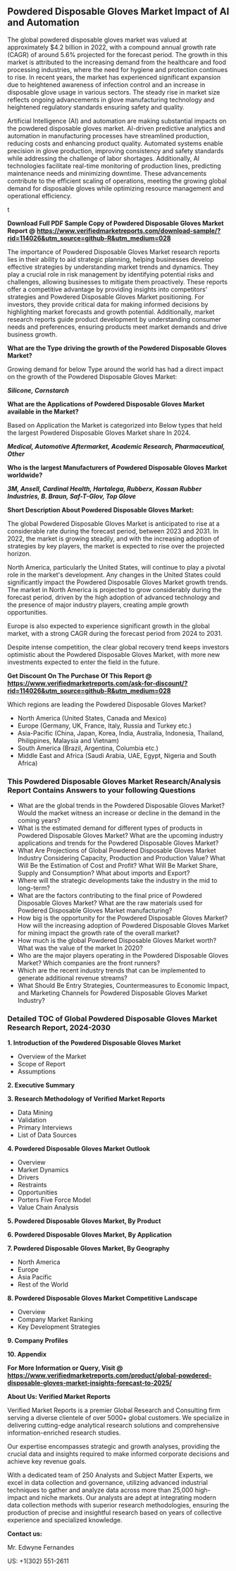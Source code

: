 <h2>Powdered Disposable Gloves Market Impact of AI and Automation</h2><p>The global powdered disposable gloves market was valued at approximately $4.2 billion in 2022, with a compound annual growth rate (CAGR) of around 5.6% projected for the forecast period. The growth in this market is attributed to the increasing demand from the healthcare and food processing industries, where the need for hygiene and protection continues to rise. In recent years, the market has experienced significant expansion due to heightened awareness of infection control and an increase in disposable glove usage in various sectors. The steady rise in market size reflects ongoing advancements in glove manufacturing technology and heightened regulatory standards ensuring safety and quality.</p><p>Artificial Intelligence (AI) and automation are making substantial impacts on the powdered disposable gloves market. AI-driven predictive analytics and automation in manufacturing processes have streamlined production, reducing costs and enhancing product quality. Automated systems enable precision in glove production, improving consistency and safety standards while addressing the challenge of labor shortages. Additionally, AI technologies facilitate real-time monitoring of production lines, predicting maintenance needs and minimizing downtime. These advancements contribute to the efficient scaling of operations, meeting the growing global demand for disposable gloves while optimizing resource management and operational efficiency.</p>t</p><p id="" class=""><strong>Download Full PDF Sample Copy of Powdered Disposable Gloves Market Report @ <a href="https://www.verifiedmarketreports.com/download-sample/?rid=114026&utm_source=github-R&utm_medium=028" target="_blank">https://www.verifiedmarketreports.com/download-sample/?rid=114026&utm_source=github-R&utm_medium=028</a></strong></p><p>The importance of&nbsp;Powdered Disposable Gloves Market research reports lies in their ability to aid strategic planning, helping businesses develop effective strategies by understanding market trends and dynamics. They play a crucial role in risk management by identifying potential risks and challenges, allowing businesses to mitigate them proactively. These reports offer a competitive advantage by providing insights into competitors' strategies and Powdered Disposable Gloves Market positioning. For investors, they provide critical data for making informed decisions by highlighting market forecasts and growth potential. Additionally, market research reports guide product development by understanding consumer needs and preferences, ensuring products meet market demands and drive business growth.</p><p><strong>What are the&nbsp;Type driving the growth of the Powdered Disposable Gloves Market?</strong></p><p id="" class="">Growing demand for below Type around the world has had a direct impact on the growth of the Powdered Disposable Gloves Market:</p><em><strong>Silicone, Cornstarch</strong></em></p><strong>What are the&nbsp;Applications&nbsp;of Powdered Disposable Gloves Market available in the Market?</strong></p><p id="" class="">Based on Application the Market is categorized into Below types that held the largest Powdered Disposable Gloves Market share In 2024.</p><em><strong>Medical, Automotive Aftermarket, Academic Research, Pharmaceutical, Other</strong></em></p><strong>Who is the largest Manufacturers of Powdered Disposable Gloves Market worldwide?</strong></p><p><em><strong>3M, Ansell, Cardinal Health, Hartalega, Rubberx, Kossan Rubber Industries, B. Braun, Saf-T-Glov, Top Glove</strong></em></p><p id="" class=""><strong>Short Description About Powdered Disposable Gloves Market:</strong></p><p>The global Powdered Disposable Gloves Market is anticipated to rise at a considerable rate during the forecast period, between 2023 and 2031. In 2022, the market is growing steadily, and with the increasing adoption of strategies by key players, the market is expected to rise over the projected horizon.</p><p>North America, particularly the United States, will continue to play a pivotal role in the market's development. Any changes in the United States could significantly impact the Powdered Disposable Gloves Market growth trends. The market in North America is projected to grow considerably during the forecast period, driven by the high adoption of advanced technology and the presence of major industry players, creating ample growth opportunities.</p><p>Europe is also expected to experience significant growth in the global market, with a strong CAGR during the forecast period from 2024 to 2031.</p><p>Despite intense competition, the clear global recovery trend keeps investors optimistic about the Powdered Disposable Gloves Market, with more new investments expected to enter the field in the future.</p><p id="" class=""><strong>Get Discount On The Purchase Of This Report @ <a href="https://www.verifiedmarketreports.com/ask-for-discount/?rid=114026&utm_source=github-R&utm_medium=028" target="_blank">https://www.verifiedmarketreports.com/ask-for-discount/?rid=114026&utm_source=github-R&utm_medium=028</a></strong></p>Which regions are leading the Powdered Disposable Gloves Market?</p><ul><li>North America (United States, Canada and Mexico)</li><li>Europe (Germany, UK, France, Italy, Russia and Turkey etc.)</li><li>Asia-Pacific (China, Japan, Korea, India, Australia, Indonesia, Thailand, Philippines, Malaysia and Vietnam)</li><li>South America (Brazil, Argentina, Columbia etc.)</li><li>Middle East and Africa (Saudi Arabia, UAE, Egypt, Nigeria and South Africa)</li></ul><h3 id="" class="">This Powdered Disposable Gloves Market Research/Analysis Report Contains Answers to your following Questions</h3><ul><li>What are the global trends in the Powdered Disposable Gloves Market? Would the market witness an increase or decline in the demand in the coming years?</li><li>What is the estimated demand for different types of products in Powdered Disposable Gloves Market? What are the upcoming industry applications and trends for the Powdered Disposable Gloves Market?</li><li>What Are Projections of Global Powdered Disposable Gloves Market Industry Considering Capacity, Production and Production Value? What Will Be the Estimation of Cost and Profit? What Will Be Market Share, Supply and Consumption? What about imports and Export?</li><li>Where will the strategic developments take the industry in the mid to long-term?</li><li>What are the factors contributing to the final price of Powdered Disposable Gloves Market? What are the raw materials used for Powdered Disposable Gloves Market manufacturing?</li><li>How big is the opportunity for the Powdered Disposable Gloves Market? How will the increasing adoption of Powdered Disposable Gloves Market for mining impact the growth rate of the overall market?</li><li>How much is the global Powdered Disposable Gloves Market worth? What was the value of the market In 2020?</li><li>Who are the major players operating in the Powdered Disposable Gloves Market? Which companies are the front runners?</li><li>Which are the recent industry trends that can be implemented to generate additional revenue streams?</li><li>What Should Be Entry Strategies, Countermeasures to Economic Impact, and Marketing Channels for Powdered Disposable Gloves Market Industry?</li></ul><h3 id="" class="">Detailed TOC of Global Powdered Disposable Gloves Market Research Report, 2024-2030</h3><p id="" class=""><strong>1. Introduction of the Powdered Disposable Gloves Market</strong></p><ul><li>Overview of the Market</li><li>Scope of Report</li><li>Assumptions</li></ul><p id="" class=""><strong>2. Executive Summary</strong></p><p id="" class=""><strong>3. Research Methodology of Verified Market Reports</strong></p><ul><li>Data Mining</li><li>Validation</li><li>Primary Interviews</li><li>List of Data Sources</li></ul><p id="" class=""><strong>4. Powdered Disposable Gloves Market Outlook</strong></p><ul><li>Overview</li><li>Market Dynamics</li><li>Drivers</li><li>Restraints</li><li>Opportunities</li><li>Porters Five Force Model</li><li>Value Chain Analysis</li></ul><p id="" class=""><strong>5. Powdered Disposable Gloves Market, By Product</strong></p><p id="" class=""><strong>6. Powdered Disposable Gloves Market, By Application</strong></p><p id="" class=""><strong>7. Powdered Disposable Gloves Market, By Geography</strong></p><ul><li>North America</li><li>Europe</li><li>Asia Pacific</li><li>Rest of the World</li></ul><p id="" class=""><strong>8. Powdered Disposable Gloves Market Competitive Landscape</strong></p><ul><li>Overview</li><li>Company Market Ranking</li><li>Key Development Strategies</li></ul><p id="" class=""><strong>9. Company Profiles</strong></p><p id="" class=""><strong>10. Appendix</strong></p><p id="" class=""><strong>For More Information or Query, Visit @ <a href="https://www.verifiedmarketreports.com/product/global-powdered-disposable-gloves-market-insights-forecast-to-2025/" target="_blank">https://www.verifiedmarketreports.com/product/global-powdered-disposable-gloves-market-insights-forecast-to-2025/</a></strong></p><p id="" class=""><strong>About Us: Verified Market Reports</strong></p><p id="" class="">Verified Market Reports is a premier Global Research and Consulting firm serving a diverse clientele of over 5000+ global customers. We specialize in delivering cutting-edge analytical research solutions and comprehensive information-enriched research studies.</p><p id="" class="">Our expertise encompasses strategic and growth analyses, providing the crucial data and insights required to make informed corporate decisions and achieve key revenue goals.</p><p id="" class="">With a dedicated team of 250 Analysts and Subject Matter Experts, we excel in data collection and governance, utilizing advanced industrial techniques to gather and analyze data across more than 25,000 high-impact and niche markets. Our analysts are adept at integrating modern data collection methods with superior research methodologies, ensuring the production of precise and insightful research based on years of collective experience and specialized knowledge.</p><p id="" class=""><strong>Contact us:</strong></p><p id="" class="">Mr. Edwyne Fernandes</p><p id="" class="">US: +1(302) 551-2611</p>